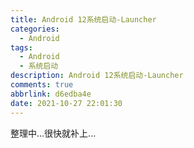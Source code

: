 ```yaml
---
title: Android 12系统启动-Launcher
categories:
  - Android
tags:
  - Android
  - 系统启动
description: Android 12系统启动-Launcher
comments: true
abbrlink: d6edba4e
date: 2021-10-27 22:01:30
---
```

<!--more-->
<meta name="referrer" content="no-referrer"/>

整理中...很快就补上...
